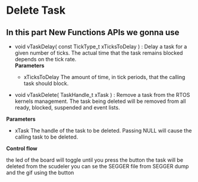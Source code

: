 # Delete Task

## In this part New Functions APIs we gonna use

  - void vTaskDelay( const TickType_t xTicksToDelay ) :  Delay a task for a given number of ticks. The actual time that the task remains blocked depends on the tick rate.\
    __Parameters__
    - xTicksToDelay The amount of time, in tick periods, that the calling task should block.
  
  - void vTaskDelete( TaskHandle_t xTask ) : Remove a task from the RTOS kernels management. The task being deleted will be removed from all ready, blocked, suspended and event lists.
  
   __Parameters__
   - xTask 	The handle of the task to be deleted. Passing NULL will cause the calling task to be deleted.
  
  
 __Control flow__
  
  the led of the board will toggle until you press the button the task will be deleted from the scudeler you can se the SEGGER file from SEGGER dump and the gif using the button 

